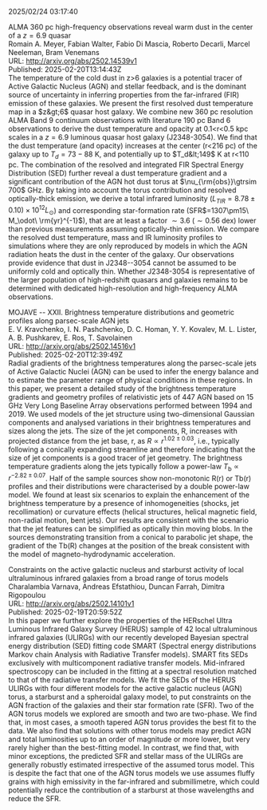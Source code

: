 2025/02/24 03:17:40  

ALMA 360 pc high-frequency observations reveal warm dust in the center
  of a $z=6.9$ quasar  
Romain A. Meyer, Fabian Walter, Fabio Di Mascia, Roberto Decarli, Marcel Neeleman, Bram Venemans  
URL: http://arxiv.org/abs/2502.14539v1  
Published: 2025-02-20T13:14:43Z  
  The temperature of the cold dust in z&gt;6 galaxies is a potential tracer of Active Galactic Nucleus (AGN) and stellar feedback, and is the dominant source of uncertainty in inferring properties from the far-infrared (FIR) emission of these galaxies. We present the first resolved dust temperature map in a $z&gt;6$ quasar host galaxy. We combine new 360 pc resolution ALMA Band 9 continuum observations with literature 190 pc Band 6 observations to derive the dust temperature and opacity at 0.1&lt;r&lt;0.5 kpc scales in a $z=6.9$ luminous quasar host galaxy (J2348-3054). We find that the dust temperature (and opacity) increases at the center (r&lt;216 pc) of the galaxy up to $T_d=73-88$ K, and potentially up to $T_d&lt;149$ K at r&lt;110 pc. The combination of the resolved and integrated FIR Spectral Energy Distribution (SED) further reveal a dust temperature gradient and a significant contribution of the AGN hot dust torus at $\nu_{\rm{obs}}\gtrsim 700$ GHz. By taking into account the torus contribution and resolved optically-thick emission, we derive a total infrared luminosity ($L_{TIR}=8.78\pm0.10)\times 10^{12}L_\odot$) and corresponding star-formation rate (SFR$=1307\pm15\ M_\odot\ \rm{yr}^{-1}$), that are at least a factor $\sim 3.6$ ($\sim0.56$ dex) lower than previous measurements assuming optically-thin emission. We compare the resolved dust temperature, mass and IR luminosity profiles to simulations where they are only reproduced by models in which the AGN radiation heats the dust in the center of the galaxy. Our observations provide evidence that dust in J2348--3054 cannot be assumed to be uniformly cold and optically thin. Whether J2348-3054 is representative of the larger population of high-redshift quasars and galaxies remains to be determined with dedicated high-resolution and high-frequency ALMA observations.   

MOJAVE -- XXII. Brightness temperature distributions and geometric
  profiles along parsec-scale AGN jets  
E. V. Kravchenko, I. N. Pashchenko, D. C. Homan, Y. Y. Kovalev, M. L. Lister, A. B. Pushkarev, E. Ros, T. Savolainen  
URL: http://arxiv.org/abs/2502.14516v1  
Published: 2025-02-20T12:39:49Z  
  Radial gradients of the brightness temperatures along the parsec-scale jets of Active Galactic Nuclei (AGN) can be used to infer the energy balance and to estimate the parameter range of physical conditions in these regions. In this paper, we present a detailed study of the brightness temperature gradients and geometry profiles of relativistic jets of 447 AGN based on 15 GHz Very Long Baseline Array observations performed between 1994 and 2019. We used models of the jet structure using two-dimensional Gaussian components and analysed variations in their brightness temperatures and sizes along the jets. The size of the jet components, R, increases with projected distance from the jet base, r, as $R\propto r^{1.02\pm0.03}$, i.e., typically following a conically expanding streamline and therefore indicating that the size of jet components is a good tracer of jet geometry. The brightness temperature gradients along the jets typically follow a power-law $T_\mathrm{b} \propto r^{-2.82\pm0.07}$. Half of the sample sources show non-monotonic R(r) or Tb(r) profiles and their distributions were characterised by a double power-law model. We found at least six scenarios to explain the enhancement of the brightness temperature by a presence of inhomogeneities (shocks, jet recollimation) or curvature effects (helical structures, helical magnetic field, non-radial motion, bent jets). Our results are consistent with the scenario that the jet features can be simplified as optically thin moving blobs. In the sources demonstrating transition from a conical to parabolic jet shape, the gradient of the Tb(R) changes at the position of the break consistent with the model of magneto-hydrodynamic acceleration.   

Constraints on the active galactic nucleus and starburst activity of
  local ultraluminous infrared galaxies from a broad range of torus models  
Charalambia Varnava, Andreas Efstathiou, Duncan Farrah, Dimitra Rigopoulou  
URL: http://arxiv.org/abs/2502.14101v1  
Published: 2025-02-19T20:59:52Z  
  In this paper we further explore the properties of the HERschel Ultra Luminous Infrared Galaxy Survey (HERUS) sample of 42 local ultraluminous infrared galaxies (ULIRGs) with our recently developed Bayesian spectral energy distribution (SED) fitting code SMART (Spectral energy distributions Markov chain Analysis with Radiative Transfer models). SMART fits SEDs exclusively with multicomponent radiative transfer models. Mid-infrared spectroscopy can be included in the fitting at a spectral resolution matched to that of the radiative transfer models. We fit the SEDs of the HERUS ULIRGs with four different models for the active galactic nucleus (AGN) torus, a starburst and a spheroidal galaxy model, to put constraints on the AGN fraction of the galaxies and their star formation rate (SFR). Two of the AGN torus models we explored are smooth and two are two-phase. We find that, in most cases, a smooth tapered AGN torus provides the best fit to the data. We also find that solutions with other torus models may predict AGN and total luminosities up to an order of magnitude or more lower, but very rarely higher than the best-fitting model. In contrast, we find that, with minor exceptions, the predicted SFR and stellar mass of the ULIRGs are generally robustly estimated irrespective of the assumed torus model. This is despite the fact that one of the AGN torus models we use assumes fluffy grains with high emissivity in the far-infrared and submillimetre, which could potentially reduce the contribution of a starburst at those wavelengths and reduce the SFR.   

